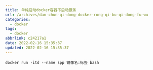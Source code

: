 ```yaml
---
title: 单纯启动docker容器不启动服务
url: /archives/dan-chun-qi-dong-docker-rong-qi-bu-qi-dong-fu-wu
categories:
  - docker
tags:
  - docker
abbrlink: c24217a1
date: 2022-02-16 15:35:37
updated: 2022-02-16 15:35:37
---
```


```docker
docker run -itd --name spp 镜像名:标签 bash
```
